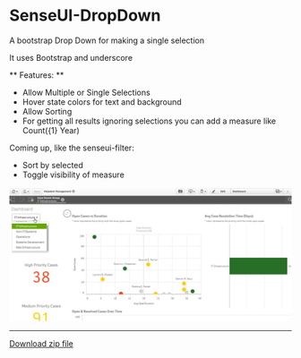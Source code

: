 # SenseUI-DropDown
A bootstrap Drop Down for making a single selection

It uses Bootstrap and underscore

** Features: **
- Allow Multiple or Single Selections
- Hover state colors for text and background
- Allow Sorting
- For getting all results ignoring selections you can add a measure like Count({1} Year)

Coming up, like the senseui-filter:
- Sort by selected
- Toggle visibility of measure

![SenseUI - Drop Down](/screenshot1.png?raw=true "SenseUI - Drop Down")

---

[Download zip file](https://github.com/yianni-ververis/SenseUI-DropDown/archive/master.zip)